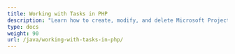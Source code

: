 ```yaml
---
title: Working with Tasks in PHP
description: "Learn how to create, modify, and delete Microsoft Project tasks using Aspose.Tasks Java for PHP."
type: docs
weight: 90
url: /java/working-with-tasks-in-php/
---
```

